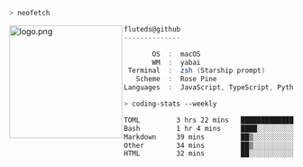```zsh
> neofetch
```

<!--img align="left" src="https://github.com/fluteds.png" alt="logo.png" width="200"/>-->
<img align="left" src="https://external-content.duckduckgo.com/iu/?u=https%3A%2F%2F78.media.tumblr.com%2F975fca5f82161b190efdcaa05ffbd4ec%2Ftumblr_p6q6m9TJF01x3p3jmo1_500.png&f=1&nofb=1" alt="logo.png" width="200"/>

```csharp
fluteds@github
--------------

       OS  :  macOS
       WM  :  yabai
 Terminal  :  zsh (Starship prompt)  
   Scheme  :  Rose Pine  
Languages  :  JavaScript, TypeScript, Python, HTML, CSS  

```

```zsh
> coding-stats --weekly
```

<!--START_SECTION:waka-->

```txt
TOML         3 hrs 22 mins   █████████████░░░░░░░░░░░░   51.40 %
Bash         1 hr 4 mins     ████░░░░░░░░░░░░░░░░░░░░░   16.50 %
Markdown     39 mins         ██▒░░░░░░░░░░░░░░░░░░░░░░   09.95 %
Other        34 mins         ██▒░░░░░░░░░░░░░░░░░░░░░░   08.75 %
HTML         32 mins         ██░░░░░░░░░░░░░░░░░░░░░░░   08.37 %
```

<!--END_SECTION:waka-->

